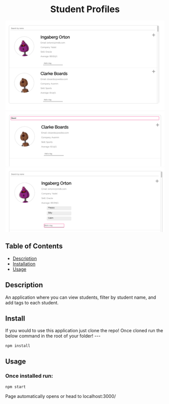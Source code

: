 <h1 align="center">Student Profiles</h1>

<p align='center'>
    <img src="src/assets/viewstudents.png" alt="students"/>
    <img src="src/assets/filterbyname.png" alt="filter"/>
    <img src="src/assets/addtags.png" alt="tags"/>
</p>  

## Table of Contents
- [Description](#description)
- [Installation](#install)
- [Usage](#usage)

## Description
An application where you can view students, filter by student name, and add tags to each student.

## Install
If you would to use this application just clone the repo! Once cloned run the below command in the root of your folder! ---  

```
npm install
```

## Usage
### Once installed run:
```
npm start
```  
Page automatically opens or head to localhost:3000/
